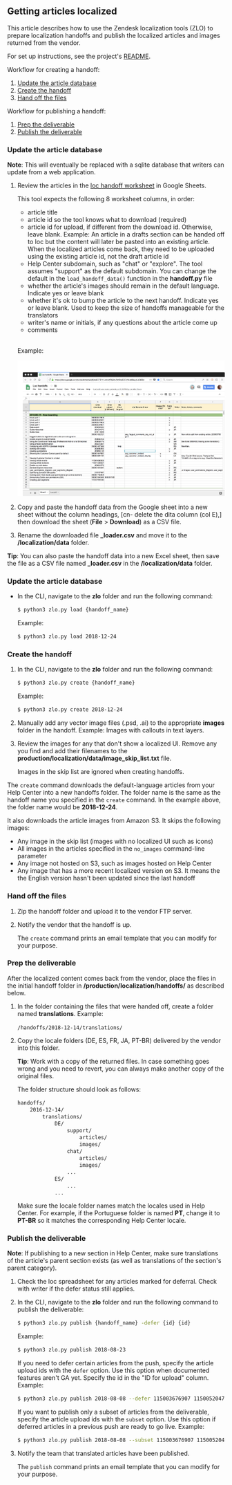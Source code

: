 ## Getting articles localized

This article describes how to use the Zendesk localization tools (ZLO) to prepare localization handoffs and publish the localized articles and images returned from the vendor.

For set up instructions, see the project's [README](https://github.com/chucknado/zlo/blob/master/README.md).

Workflow for creating a handoff:

1. [Update the article database](#update_db)
2. [Create the handoff](#create_handoff)
3. [Hand off the files](#handoff_files)

Workflow for publishing a handoff:

1. [Prep the deliverable](#prep_loc_content)
2. [Publish the deliverable](#publish)

<!--
title: Getting articles localized
url: https://github.com/chucknado/zlo/blob/master/docs/localizing_articles.md
source: repo/zlo/docs/localizing_articles.md
-->


<h3 id="update_db">Update the article database</h3>

**Note**: This will eventually be replaced with a sqlite database that writers can update from a web application.

1. Review the articles in the [loc handoff worksheet](https://docs.google.com/spreadsheets/d/1jldaCDT5iYrUdmzAT1jWwFbYOwGECVVcwK9agHJeGE8/edit#gid=0) in Google Sheets.

	This tool expects the following 8 worksheet columns, in order:
	- article title
	- article id so the tool knows what to download (required)
	- article id for upload, if different from the download id. Otherwise, leave blank. Example: An article in a drafts section can be handed off to loc but the content will later be pasted into an existing article. When the localized articles come back, they need to be uploaded using the existing article id, not the draft article id 
	- Help Center subdomain, such as "chat" or "explore". The tool assumes "support" as the default subdomain. You can change the default in the `load_handoff_data()` function in the **handoff.py** file
	- whether the article's images should remain in the default language. Indicate yes or leave blank
	- whether it's ok to bump the article to the next handoff. Indicate yes or leave blank. Used to keep the size of handoffs manageable for the translators
	- writer's name or initials, if any questions about the article come up
	- comments 
	
	</br>Example:
	
	![Example sheet](https://github.com/chucknado/zlo/blob/master/docs/loc_handoffs_sheet_example.png)

2. Copy and paste the handoff data from the Google sheet into a new sheet without the column headings, [cn- delete the dita column (col E),] then download the sheet (**File** > **Download**) as a CSV file.

3. Rename the downloaded file **_loader.csv** and move it to the **/localization/data** folder.

**Tip**: You can also paste the handoff data into a new Excel sheet, then save the file as a CSV file named **_loader.csv** in the **/localization/data** folder.


<h3 id="update_db">Update the article database</h3>

- In the CLI, navigate to the **zlo** folder and run the following command:

	```bash
	$ python3 zlo.py load {handoff_name}
	```

	Example:

	```bash
	$ python3 zlo.py load 2018-12-24
	```


<h3 id="create_handoff">Create the handoff</h3>

1. In the CLI, navigate to the **zlo** folder and run the following command:

	```bash
	$ python3 zlo.py create {handoff_name}
	```

	Example:

	```bash
	$ python3 zlo.py create 2018-12-24
	```

2. Manually add any vector image files (.psd, .ai) to the appropriate **images** folder in the handoff. Example: Images with callouts in text layers.

3. Review the images for any that don't show a localized UI. Remove any you find and add their filenames to the **production/localization/data/image\_skip\_list.txt** file.

	Images in the skip list are ignored when creating handoffs.

The `create` command downloads the default-language articles from your Help Center into a new handoffs folder. The folder name is the same as the handoff name you specified in the `create` command. In the example above, the folder name would be **2018-12-24**.

It also downloads the article images from Amazon S3. It skips the following images:

- Any image in the skip list (images with no localized UI such as icons)
- All images in the articles specified in the `no_images` command-line parameter
- Any image not hosted on S3, such as images hosted on Help Center
- Any image that has a more recent localized version on S3. It means the the English version hasn't been updated since the last handoff


<h3 id="handoff_files">Hand off the files</h3>

1. Zip the handoff folder and upload it to the vendor FTP server.

2. Notify the vendor that the handoff is up.

	The `create` command prints an email template that you can modify for your purpose.



<h3 id="prep_deliverable">Prep the deliverable</h3>

After the localized content comes back from the vendor, place the files in the initial handoff folder in **/production/localization/handoffs/** as described below. 

1. In the folder containing the files that were handed off, create a folder named **translations**. Example:

	`/handoffs/2018-12-14/translations/`

2. Copy the locale folders (DE, ES, FR, JA, PT-BR) delivered by the vendor into this folder.

	**Tip**: Work with a copy of the returned files. In case something goes wrong and you need to revert, you can always make another copy of the original files.

	The folder structure should look as follows:

	```
	handoffs/
		2016-12-14/
			translations/
				DE/
					support/
					    articles/
					    images/
					chat/
					    articles/
					    images/
					...
				ES/
					...
				...
	```

	Make sure the locale folder names match the locales used in Help Center. For example, if the Portuguese folder is named **PT**, change it to **PT-BR** so it matches the corresponding Help Center locale.


<h3 id="publish">Publish the deliverable</h3>

**Note**: If publishing to a new section in Help Center, make sure translations of the article's parent section exists (as well as translations of the section's parent category).

1. Check the loc spreadsheet for any articles marked for deferral. Check with writer if the defer status still applies.

2. In the CLI, navigate to the **zlo** folder and run the following command to publish the deliverable:

	```bash
	$ python3 zlo.py publish {handoff_name} -defer {id} {id}
	```
	
	Example:

	```bash
	$ python3 zlo.py publish 2018-08-23
	```
	
	If you need to defer certain articles from the push, specify the article upload ids with the `defer` option. Use this option when documented features aren't GA yet. Specify the id in the "ID for upload" column. Example:
	
	```bash
	$ python3 zlo.py publish 2018-08-08 --defer 115003676907 115005204787
	```

	If you want to publish only a subset of articles from the deliverable, specify the article upload ids with the `subset` option. Use this option if deferred articles in a previous push are ready to go live. Example:
	
	```bash
	$ python3 zlo.py publish 2018-08-08 --subset 115003676907 115005204787
	```

2. Notify the team that translated articles have been published.

	The `publish` command prints an email template that you can modify for your purpose.




